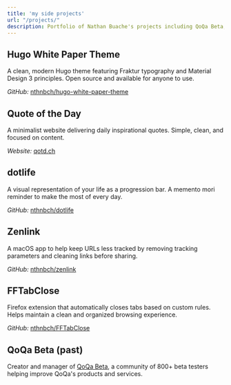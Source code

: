 ```yaml
---
title: 'my side projects'
url: "/projects/"
description: Portfolio of Nathan Buache's projects including QoQa Beta, Zenlink, and various web experiments. Explore current and past work.
---
```



## Hugo White Paper Theme
A clean, modern Hugo theme featuring Fraktur typography and Material Design 3 principles. Open source and available for anyone to use.

*GitHub:* [nthnbch/hugo-white-paper-theme](https://github.com/nthnbch/hugo-white-paper-theme)

## Quote of the Day
A minimalist website delivering daily inspirational quotes. Simple, clean, and focused on content.

*Website:* [qotd.ch](https://qotd.ch)  

## dotlife
A visual representation of your life as a progression bar. A memento mori reminder to make the most of every day.
 
*GitHub:* [nthnbch/dotlife](https://github.com/nthnbch/dotlife)

## Zenlink
A macOS app to help keep URLs less tracked by removing tracking parameters and cleaning links before sharing.

*GitHub:* [nthnbch/zenlink](https://github.com/nthnbch/zenlink)

## FFTabClose
Firefox extension that automatically closes tabs based on custom rules. Helps maintain a clean and organized browsing experience.

*GitHub:* [nthnbch/FFTabClose](https://github.com/nthnbch/FFTabClose)

## QoQa Beta (past)
Creator and manager of [QoQa Beta](https://www.qoqa.ch/fr/posts/5369), a community of 800+ beta testers helping improve QoQa's products and services.
